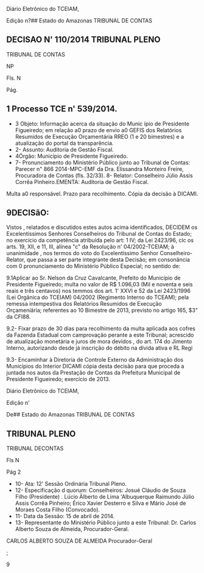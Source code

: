 Diário Eletrônico do TCEIAM,

Edição n?## Estado do Amazonas TRIBUNAL DE CONTAS

## DECISAO N' 110/2014 TRIBUNAL PLENO

TRIBUNAL DE CONTAS

NP

Fls. N

Pág.

## 1 Processo TCE n' 539/2014.

- 3 Objeto:   Informação acerca da situação do Munic ípio de Presidente   Figueiredo; em relação a0 prazo de envio a0 GEFIS dos Relatórios Resumidos de Execução Orçamentária RREO (1 e 20 bimestres) e a atualização do portal da transparência.
- 2- Assunto: Auditoria de Gestão Fiscal.
- 4Órgão: Município de Presidente Figueiredo.
- 7- Pronunciamento do Ministério Público junto ao Tribunal de Contas: Parecer n" 866 2014-MPC-EMF da Dra. Elissandra Monteiro Freire, Procuradora de Contas (fls. 32/33). 8- Relator: Conselheiro Júlio Assis Corrêa Pinheiro.EMENTA: Auditoria de Gestão Fiscal.

Multa a0 responsável. Prazo para recolhimento. Cópia da decisão à DICAMI.

## 9DECISãO:

Vistos , relatados e discutidos estes autos acima identificados, DECIDEM os Excelentíssimos Senhores Conselheiros do Tribunal de Contas do Estado; no exercício da competência atribuída pelo art: 1  IV; da Lei 2423/96, clc os arts. 19, XII, e 11, III, alínea "c" da Resolução n' 04/2002-TCEIAM; à unanimidade , nos termos do voto do Excelentíssimo Senhor Conselheiro-Relator, que passa a ser parte integrante desta Decisão; em consonância com 0 pronunciamento do Ministério Público Especial; no sentido de:

9.1Aplicar ao Sr. Nelson da Cruz Cavalcante, Prefeito do Município de Presidente Figueiredo; multa no valor de R$ 1.096,03 (Mil e noventa e seis reais e três centavos) nos temmos dos art. 1' XXVI e 52 da Lei 2423/1996 (Lei Orgânica do TCEIAM) 04/2002 (Regimento Interno do TCEAM); pela remessa intempestiva dos Relatórios Resumidos de Execução Orçameníária;   referentes ao 10 Bimestre de 2013, previsto no artigo 165, $3" da CFI88.

9.2- Fixar prazo de 30 dias para recolhimento da multa aplicada aos cofres da Fazenda Estadual com camprovação perante a este Tribunal; acrescido de atualização monetária e juros de mora devidos , do art. 174 do Jimento   Interno, autorizando desde já inscrição do débito na dívida ativa e RL Regi

9.3- Encaminhar à Diretoria de Controle Externo da Administração dos Municípios do Interior DICAMI cópia desta decisão para que proceda a juntada nos autos da Prestação de Contas da Prefeitura Municipal de Presidente Figueiredo; exercício de 2013.

Diário Eletrônico do TCEIAM,

Edição n'

De## Estado do Amazonas TRIBUNAL DE CONTAS

## TRIBUNAL PLENO

TRIBUNAL DECONTAS

Fls N

Pág 2

- 10- Ata: 12' Sessão Ordinária Tribunal Pleno.
- 12- Especificação d quorum: Conselheiros: Josué Cláudio de Souza Filho (Presidente) . Lúcio Älberto de Lima 'Albuquerque Raimundo Júlio Assis Corrêa Pinheiro; Érico   Xavier   Desterro e Silva e Mário José de Moraes Costa Filho (Convocado).
- 11- Data da Sessão: 15 de abril de 2014.
- 13- Representante do Ministério Público junto a este Tribunal: Dr. Carlos Alberto Souza de Almeida, Procurador-Geral.

CARLOS ALBERTO SOUZA DE ALMEIDA Procurador-Geral

;

9